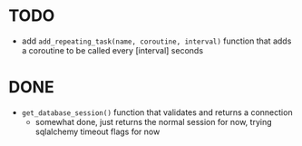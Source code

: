 # TODO

* add `add_repeating_task(name, coroutine, interval)`
  function that adds a coroutine to be called every [interval] seconds

# DONE

* `get_database_session()` function that validates and returns a connection
    * somewhat done, just returns the normal session for now, trying sqlalchemy timeout flags for now